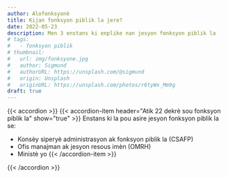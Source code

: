 ```yaml
---
author: Alofonksyonè
title: Kijan fonksyon piblik la jere?
date: 2022-05-23
description: Men 3 enstans ki enplike nan jesyon fonksyon piblik la
# tags:
#   - fonksyon piblik
# thumbnail:
#   url: img/fonksyone.jpg
#   author: Sigmund
#   authorURL: https://unsplash.com/@sigmund
#   origin: Unsplash
#   originURL: https://unsplash.com/photos/r6tyWx_Mm9g
draft: true
---
```


{{< accordion >}}
  {{< accordion-item header="Atik 22 dekrè sou fonksyon piblik la" show="true" >}}
  Enstans ki la pou asire jesyon fonksyon piblik la se:

  - Konsèy siperyè administrasyon ak fonksyon piblik la (CSAFP)
  - Ofis manajman ak jesyon resous imèn (OMRH)
  - Ministè yo
  {{< /accordion-item >}}
  <!-- {{< accordion-item header="Accordion Item #3" >}}
    This is the third item's accordion body.
  {{< /accordion-item >}} -->
{{< /accordion >}}

